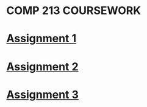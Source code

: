 # COMP 213 COURSEWORK

# [Assignment 1](Assignment01)
# [Assignment 2](Assignment02)
# [Assignment 3](Assignment03)
